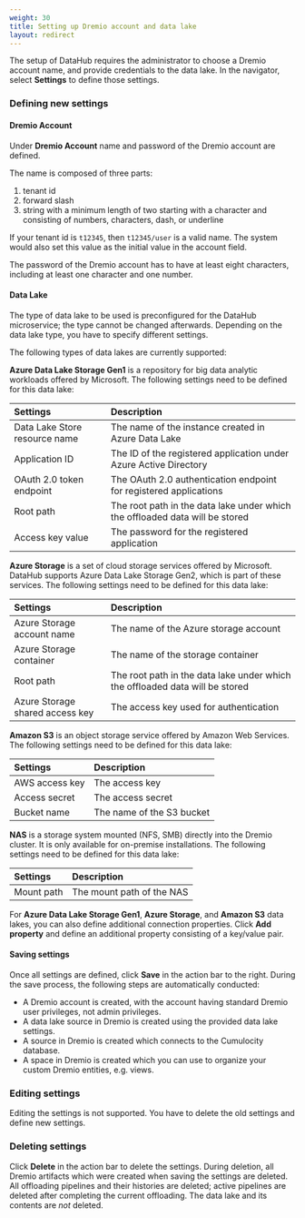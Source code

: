 ```yaml
---
weight: 30
title: Setting up Dremio account and data lake
layout: redirect
---
```


The setup of DataHub requires the administrator to choose a Dremio account name, and provide credentials to the data lake. In the navigator, select **Settings** to define those settings.

### Defining new settings

#### Dremio Account
Under **Dremio Account** name and password of the Dremio account are defined. 

The name is composed of three parts:
1. tenant id
2. forward slash
3. string with a minimum length of two starting with a character and consisting of numbers, characters, dash, or underline

If your tenant id is `t12345`, then `t12345/user` is a valid name. The system would also set this value as the initial value in the account field.

The password of the Dremio account has to have at least eight characters, including at least one character and one number.

#### Data Lake
The type of data lake to be used is preconfigured for the DataHub microservice; the type cannot be changed afterwards. Depending on the data lake type, you have to specify different settings.

The following types of data lakes are currently supported:

**Azure Data Lake Storage Gen1** is a repository for big data analytic workloads offered by Microsoft. The following settings need to be defined for this data lake:

|Settings|Description|
|:---|:---|
|Data Lake Store resource name|The name of the instance created in Azure Data Lake|
|Application ID|The ID of the registered application under Azure Active Directory|
|OAuth 2.0 token endpoint|The OAuth 2.0 authentication endpoint for registered applications|
|Root path|The root path in the data lake under which the offloaded data will be stored|
|Access key value|The password for the registered application|

**Azure Storage** is a set of cloud storage services offered by Microsoft. DataHub supports Azure Data Lake Storage Gen2, which is part of these services. The following settings need to be defined for this data lake:

|Settings|Description|
|:---|:---|
|Azure Storage account name|The name of the Azure storage account|
|Azure Storage container|The name of the storage container|
|Root path|The root path in the data lake under which the offloaded data will be stored|
|Azure Storage shared access key|The access key used for authentication|

**Amazon S3** is an object storage service offered by Amazon Web Services. The following settings need to be defined for this data lake:

|Settings|Description|
|:---|:---|
|AWS access key|The access key|
|Access secret|The access secret|
|Bucket name|The name of the S3 bucket|

**NAS** is a storage system mounted (NFS, SMB) directly into the Dremio cluster. It is only available for on-premise installations. The following settings need to be defined for this data lake:

|Settings|Description|
|:---|:---|
|Mount path|The mount path of the NAS|

For **Azure Data Lake Storage Gen1**, **Azure Storage**, and **Amazon S3** data lakes, you can also define additional connection properties. Click **Add property** and define an additional property consisting of a key/value pair.

#### Saving settings
Once all settings are defined, click **Save** in the action bar to the right. During the save process, the following steps are automatically conducted:
* A Dremio account is created, with the account having standard Dremio user privileges, not admin privileges.
* A data lake source in Dremio is created using the provided data lake settings.
* A source in Dremio is created which connects to the Cumulocity database.
* A space in Dremio is created which you can use to organize your custom Dremio entities, e.g. views.

### Editing settings
Editing the settings is not supported. You have to delete the old settings and define new settings. 

### Deleting settings
Click **Delete** in the action bar to delete the settings. During deletion, all Dremio artifacts which were created when saving the settings are deleted. All offloading pipelines and their histories are deleted; active pipelines are deleted after completing the current offloading. The data lake and its contents are *not* deleted. 